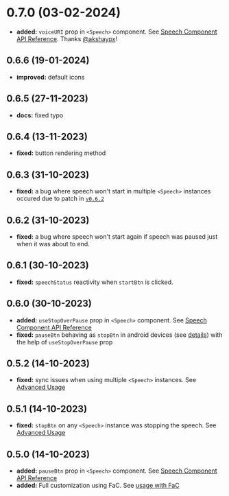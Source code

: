 # 0.7.0 (03-02-2024)

- **added:** `voiceURI` prop in `<Speech>` component. See [Speech Component API Reference](https://www.npmjs.com/package/react-text-to-speech#speech-component-api-reference). Thanks [@akshaypx](https://github.com/akshaypx)!

## 0.6.6 (19-01-2024)

- **improved:** default icons

## 0.6.5 (27-11-2023)

- **docs:** fixed typo

## 0.6.4 (13-11-2023)

- **fixed:** button rendering method

## 0.6.3 (31-10-2023)

- **fixed:** a bug where speech won't start in multiple `<Speech>` instances occured due to patch in [`v0.6.2`](#0.6.2)

## 0.6.2 (31-10-2023)

- **fixed:** a bug where speech won't start again if speech was paused just when it was about to end.

## 0.6.1 (30-10-2023)

- **fixed:** `speechStatus` reactivity when `startBtn` is clicked.

## 0.6.0 (30-10-2023)

- **added:** `useStopOverPause` prop in `<Speech>` component. See [Speech Component API Reference](https://www.npmjs.com/package/react-text-to-speech#speech-component-api-reference)
- **fixed:** `pauseBtn` behaving as `stopBtn` in android devices (see [details](https://developer.mozilla.org/en-US/docs/Web/API/SpeechSynthesis/pause)) with the help of `useStopOverPause` prop

## 0.5.2 (14-10-2023)

- **fixed:** sync issues when using multiple `<Speech>` instances. See [Advanced Usage](https://www.npmjs.com/package/react-text-to-speech#advanced-usage)

## 0.5.1 (14-10-2023)

- **fixed:** `stopBtn` on any `<Speech>` instance was stopping the speech. See [Advanced Usage](https://www.npmjs.com/package/react-text-to-speech#advanced-usage)

## 0.5.0 (14-10-2023)

- **added:** `pauseBtn` prop in `<Speech>` component. See [Speech Component API Reference](https://www.npmjs.com/package/react-text-to-speech#speech-component-api-reference)
- **added:** Full customization using FaC. See [usage with FaC](https://www.npmjs.com/package/react-text-to-speech#full-customization)

